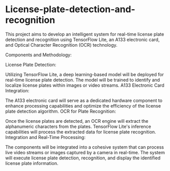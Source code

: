 # License-plate-detection-and-recognition
This project aims to develop an intelligent system for real-time license plate detection and recognition using TensorFlow Lite, an A133 electronic card, and Optical Character Recognition (OCR) technology.

Components and Methodology:

License Plate Detection:

Utilizing TensorFlow Lite, a deep learning-based model will be deployed for real-time license plate detection. The model will be trained to identify and localize license plates within images or video streams.
A133 Electronic Card Integration:

The A133 electronic card will serve as a dedicated hardware component to enhance processing capabilities and optimize the efficiency of the license plate detection algorithm.
OCR for Plate Recognition:

Once the license plates are detected, an OCR engine will extract the alphanumeric characters from the plates. TensorFlow Lite's inference capabilities will process the extracted data for license plate recognition.
Integration and Real-Time Processing:

The components will be integrated into a cohesive system that can process live video streams or images captured by a camera in real-time. The system will execute license plate detection, recognition, and display the identified license plate information.
